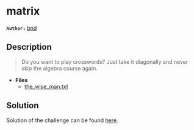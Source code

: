# matrix

**`Author:`** [bnd](www.linkedin.com/in/anesbendaoud)

## Description

> Do you want to play crosswords? Just take it diagonally and never skip the algebra course again.  
   




- **Files** 
 	- [the_wise_man.txt](the_wise_man.txt)  





## Solution
Solution of the challenge can be found [here](solution/).

